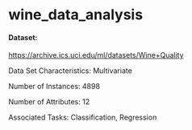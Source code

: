 # wine_data_analysis

#### Dataset: 
https://archive.ics.uci.edu/ml/datasets/Wine+Quality

Data Set Characteristics:  Multivariate

Number of Instances: 4898

Number of Attributes: 12

Associated Tasks: Classification, Regression


